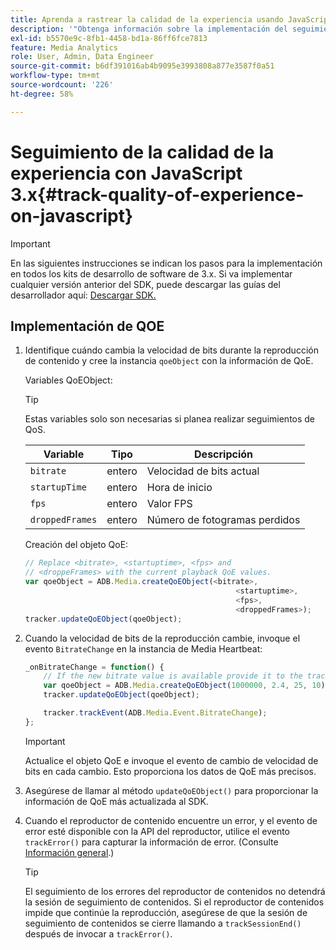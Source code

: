 ```yaml
---
title: Aprenda a rastrear la calidad de la experiencia usando JavaScript 3.x
description: '"Obtenga información sobre la implementación del seguimiento de calidad de experiencia (QoE, QoS) mediante Media SDK en aplicaciones de navegador mediante JavaScript 3x."'
exl-id: b5570e9c-8fb1-4458-bd1a-86ff6fce7813
feature: Media Analytics
role: User, Admin, Data Engineer
source-git-commit: b6df391016ab4b9095e3993808a877e3587f0a51
workflow-type: tm+mt
source-wordcount: '226'
ht-degree: 58%

---
```


# Seguimiento de la calidad de la experiencia con JavaScript 3.x{#track-quality-of-experience-on-javascript}

>[!IMPORTANT]
>
>En las siguientes instrucciones se indican los pasos para la implementación en todos los kits de desarrollo de software de 3.x. Si va implementar cualquier versión anterior del SDK, puede descargar las guías del desarrollador aquí: [Descargar SDK.](/help/sdk-implement/download-sdks.md)

## Implementación de QOE

1. Identifique cuándo cambia la velocidad de bits durante la reproducción de contenido y cree la instancia `qoeObject` con la información de QoE.

   Variables QoEObject:

   >[!TIP]
   >
   >Estas variables solo son necesarias si planea realizar seguimientos de QoS.

   | Variable | Tipo | Descripción |
   | --- | --- | --- |
   | `bitrate` | entero | Velocidad de bits actual |
   | `startupTime` | entero | Hora de inicio |
   | `fps` | entero | Valor FPS |
   | `droppedFrames` | entero | Número de fotogramas perdidos |

   Creación del objeto QoE:

   ```js
   // Replace <bitrate>, <startuptime>, <fps> and
   // <droppeFrames> with the current playback QoE values.
   var qoeObject = ADB.Media.createQoEObject(<bitrate>,
                                                  <startuptime>,
                                                  <fps>,
                                                  <droppedFrames>);
   tracker.updateQoEObject(qoeObject);
   ```

1. Cuando la velocidad de bits de la reproducción cambie, invoque el evento `BitrateChange` en la instancia de Media Heartbeat:

   ```js
   _onBitrateChange = function() {
       // If the new bitrate value is available provide it to the tracker.
       var qoeObject = ADB.Media.createQoEObject(1000000, 2.4, 25, 10);
       tracker.updateQoEObject(qoeObject);
   
       tracker.trackEvent(ADB.Media.Event.BitrateChange);
   };
   ```

   >[!IMPORTANT]
   >
   >Actualice el objeto QoE e invoque el evento de cambio de velocidad de bits en cada cambio. Esto proporciona los datos de QoE más precisos.

1. Asegúrese de llamar al método `updateQoEObject()` para proporcionar la información de QoE más actualizada al SDK.
1. Cuando el reproductor de contenido encuentre un error, y el evento de error esté disponible con la API del reproductor, utilice el evento `trackError()` para capturar la información de error. (Consulte [Información general](/help/sdk-implement/track-errors/track-errors-overview.md).)

   >[!TIP]
   >
   >El seguimiento de los errores del reproductor de contenidos no detendrá la sesión de seguimiento de contenidos. Si el reproductor de contenidos impide que continúe la reproducción, asegúrese de que la sesión de seguimiento de contenidos se cierre llamando a `trackSessionEnd()` después de invocar a `trackError()`.
